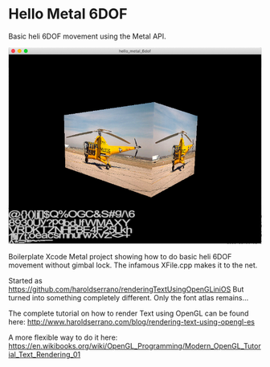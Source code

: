 # Hello Metal 6DOF

Basic heli 6DOF movement using the Metal API.

![alt text](sikorsky.png "Sikorsky")


Boilerplate Xcode Metal project showing how to do basic heli 6DOF movement without gimbal lock.
The infamous XFile.cpp makes it to the net.


Started as https://github.com/haroldserrano/renderingTextUsingOpenGLiniOS
But turned into something completely different. Only the font atlas remains...

The complete tutorial on how to render Text using OpenGL can be found here:
http://www.haroldserrano.com/blog/rendering-text-using-opengl-es

A more flexible way to do it here: https://en.wikibooks.org/wiki/OpenGL_Programming/Modern_OpenGL_Tutorial_Text_Rendering_01

